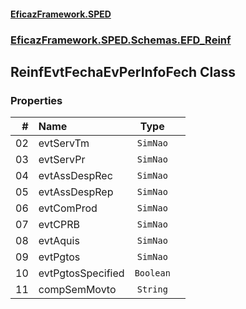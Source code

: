#### [EficazFramework.SPED](EficazFrameworkSPED.md 'EficazFramework SPED')
### [EficazFramework.SPED.Schemas.EFD_Reinf](EficazFramework.SPED.Schemas.EFD_Reinf.md 'EficazFramework.SPED.Schemas.EFD_Reinf')

## ReinfEvtFechaEvPerInfoFech Class
### Properties

| # | Name | Type | |
| ---: | :--- | :---: | :--- |
| 02 | evtServTm | `SimNao` |  |
| 03 | evtServPr | `SimNao` |  |
| 04 | evtAssDespRec | `SimNao` |  |
| 05 | evtAssDespRep | `SimNao` |  |
| 06 | evtComProd | `SimNao` |  |
| 07 | evtCPRB | `SimNao` |  |
| 08 | evtAquis | `SimNao` |  |
| 09 | evtPgtos | `SimNao` |  |
| 10 | evtPgtosSpecified | `Boolean` |  |
| 11 | compSemMovto | `String` |  |
